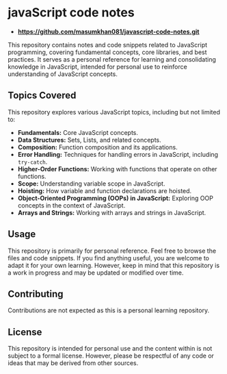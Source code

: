 
# javaScript code notes

*   **https://github.com/masumkhan081/javascript-code-notes.git**

This repository contains notes and code snippets related to JavaScript programming, covering fundamental concepts, core libraries, and best practices. It serves as a personal reference for learning and consolidating knowledge in JavaScript, intended for personal use to reinforce understanding of JavaScript concepts.

## Topics Covered

This repository explores various JavaScript topics, including but not limited to:

*   **Fundamentals:** Core JavaScript concepts.
*   **Data Structures:** Sets, Lists, and related concepts.
*   **Composition:** Function composition and its applications.
*   **Error Handling:** Techniques for handling errors in JavaScript, including `try-catch`.
*   **Higher-Order Functions:** Working with functions that operate on other functions.
*   **Scope:** Understanding variable scope in JavaScript.
*   **Hoisting:** How variable and function declarations are hoisted.
*   **Object-Oriented Programming (OOPs) in JavaScript:** Exploring OOP concepts in the context of JavaScript.
*   **Arrays and Strings:** Working with arrays and strings in JavaScript.

## Usage

This repository is primarily for personal reference.  Feel free to browse the files and code snippets.  If you find anything useful, you are welcome to adapt it for your own learning. However, keep in mind that this repository is a work in progress and may be updated or modified over time.

## Contributing

Contributions are not expected as this is a personal learning repository.

## License

This repository is intended for personal use and the content within is not subject to a formal license.  However, please be respectful of any code or ideas that may be derived from other sources.